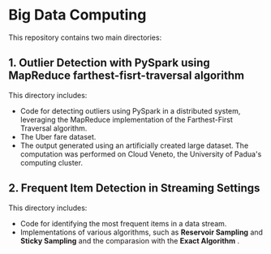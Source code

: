 # Big Data Computing  

This repository contains two main directories:  

## 1. Outlier Detection with PySpark using MapReduce farthest-fisrt-traversal algorithm  
This directory includes:  
- Code for detecting outliers using PySpark in a distributed system, leveraging the MapReduce implementation of the Farthest-First Traversal algorithm.
- The Uber fare dataset.  
- The output generated using an artificially created large dataset. The computation was performed on Cloud Veneto, the University of Padua's computing cluster.

## 2. Frequent Item Detection in Streaming Settings  
This directory includes:  
- Code for identifying the most frequent items in a data stream.  
- Implementations of various algorithms, such as **Reservoir Sampling** and **Sticky Sampling** and the comparasion with the **Exact Algorithm** .  

  



